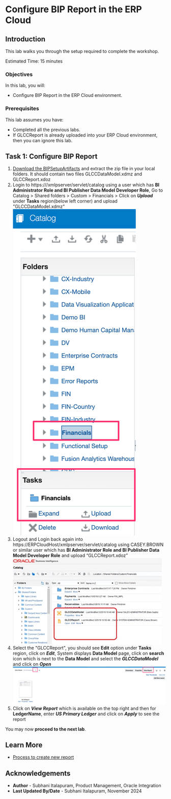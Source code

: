# Configure BIP Report in the ERP Cloud

## Introduction

This lab walks you through the setup required to complete the workshop.

Estimated Time: 15 minutes

### Objectives
In this lab, you will:
- Configure BIP Report in the ERP Cloud environment.


### Prerequisites
This lab assumes you have:
- Completed all the previous labs.
- If GLCCReport is already uploaded into your ERP Cloud environment, then you can ignore this lab.

## Task 1: Configure BIP Report

1. [Download the BIPSetupArtifacts](https://objectstorage.us-phoenix-1.oraclecloud.com/p/Ld1_lZnuQC-R0d4nw1tkCQ5VvmzG-rXEdT9CQlWUpZGhXfw4VxGwB0B8g2CsbAKA/n/oicpm/b/oiclivelabs/o/oic3/erp-cloud/bipreport/BIPSetupArtifacts.zip) and extract the zip file in your local folders. It should contain two files GLCCDataModel.xdmz and GLCCReport.xdoz
2. Login to https://<erp-cloud-host>/xmlpserver/servlet/catalog using a user which has **BI Administrator Role and BI Publisher Data Model Developer Role**, Go to  Catalog &gt; Shared folders &gt; Custom &gt; Financials &gt; Click on ***Upload*** under **Tasks** region(below left corner) and upload "GLCCDataModel.xdmz"
    ![UploadModel](../images/uploadmodel.png)
3. Logout and Login back again into https://ERPCloudHost/xmlpserver/servlet/catalog using CASEY.BROWN or similar user which has **BI Administrator Role and BI Publisher Data Model Developer Role** and upload “GLCCReport.xdoz”
    ![BIPCatalog](../images/bipcatalog.png)
4. Select the "GLCCReport", you should see **Edit** option under **Tasks** region, click on ***Edit***, System displays **Data Model** page, click on **search** icon which is next to the **Data Model** and select the ***GLCCDataModel*** and click on ***Open***
    ![BIPreport](../images/bipreport.png)
5. Click on ***View Report*** which is available on the top right and then for **LedgerName**, enter ***US Primary Ledger*** and click on ***Apply*** to see the report

You may now **proceed to the next lab**.


## Learn More

* [Process to create new report](https://docs.oracle.com/en/cloud/saas/otbi/otbi-pub-design/create-and-edit-reports.html)


## Acknowledgements
* **Author** - Subhani Italapuram, Product Management, Oracle Integration
* **Last Updated By/Date** - Subhani Italapuram, November 2024
